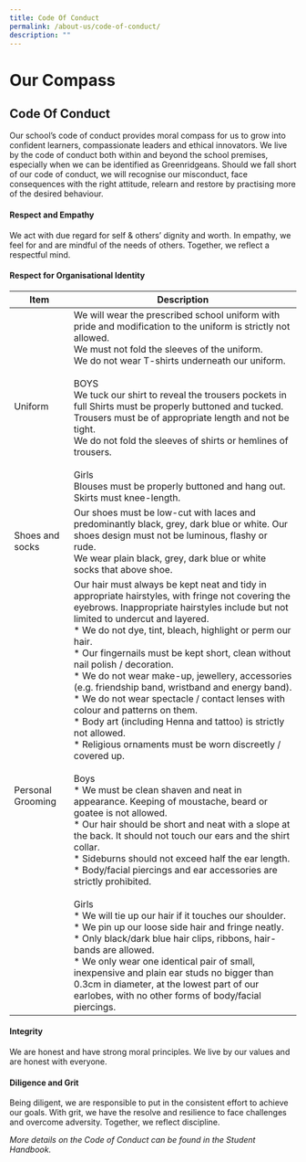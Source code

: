 ```yaml
---
title: Code Of Conduct
permalink: /about-us/code-of-conduct/
description: ""
---
```

# **Our Compass**


## Code Of Conduct
Our school’s code of conduct provides moral compass for us to grow into confident learners, compassionate leaders and ethical innovators. We live by the code of conduct both within and beyond the school premises, especially when we can be identified as Greenridgeans. Should we fall short of our code of conduct, we will recognise our misconduct, face consequences with the right attitude, relearn and restore by practising more of the desired behaviour.<br>
#### Respect and Empathy
We act with due regard for self &amp; others’ dignity and worth. In empathy, we feel for and are mindful of the needs of others. Together, we reflect a respectful mind.

#### Respect for Organisational Identity

|Item | Description|
| -------- | -------- | 
| Uniform  | We will wear the prescribed school uniform with pride and modification to the uniform is strictly not allowed.<br>We must not fold the sleeves of the uniform.<br>We do not wear T-shirts underneath our uniform.   <br><br> BOYS<br>We tuck our shirt to reveal the trousers pockets in full Shirts must be properly buttoned and tucked.<br>Trousers must be of appropriate length and not be tight.<br>We do not fold the sleeves of shirts or hemlines of trousers.<br><br>Girls<br>Blouses must be properly buttoned and hang out.<br>Skirts must knee-length.|
|Shoes and socks|Our shoes must be low-cut with laces and predominantly black, grey, dark blue or white. Our shoes design must not be luminous, flashy or rude.<br>We wear plain black, grey, dark blue or white socks that above shoe.|
|Personal Grooming |Our hair must always be kept neat and tidy in appropriate hairstyles, with fringe not covering the eyebrows. Inappropriate hairstyles include but not limited to&nbsp;undercut and layered.<br>*   We do not&nbsp;dye, tint, bleach, highlight or perm our hair.<br>*   Our fingernails must be kept short, clean without nail polish / decoration.<br>*   We do not wear make-up, jewellery, accessories (e.g. friendship band, wristband and energy band).<br>*   We do not wear spectacle / contact lenses with colour and patterns on them.<br>*   Body art (including Henna and tattoo) is strictly not allowed.<br>*   Religious ornaments must be worn discreetly / covered up.<br><br>Boys<br>*   We must be clean shaven and neat in appearance. Keeping of moustache, beard or goatee is not allowed.<br>*   Our hair should be short and neat with a slope at the back. It should not touch our ears and the shirt collar.<br>*   Sideburns should not exceed half the ear length.<br>*   Body/facial piercings and ear accessories are strictly prohibited. <br><br>Girls<br>*   We will tie up our hair if it touches our shoulder.<br>*   We pin up our loose side hair and fringe neatly.<br>*   Only black/dark blue hair clips, ribbons, hair-bands are allowed.<br>*   We only wear one identical pair of small, inexpensive and plain ear studs no bigger than 0.3cm in diameter, at the lowest part of our earlobes, with no other forms of body/facial piercings.|

	

#### Integrity
We are honest and have strong moral principles. We live by our values and are honest with everyone.

#### Diligence and Grit
Being diligent, we are responsible to put in the consistent effort to achieve our goals. With grit, we have the resolve and resilience to face challenges and overcome adversity. Together, we reflect discipline.

*More details on the Code of Conduct can be found in the Student Handbook.*